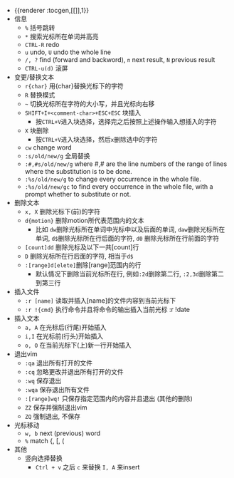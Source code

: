 - {{renderer :tocgen,[[]],1}}
- 信息
	- `%` 括号跳转
	- `*` 搜索光标所在单词并高亮
	- `CTRL-R` redo
	- `u` undo, `U` undo the whole line
	- `/, ?` find  (forward and backword), `n` next result, `N` previous result
	- `CTRL-u(d)` 滚屏
- 变更/替换文本
	- `r{char}` 用{char}替换光标下的字符
	- `R` 替换模式
	- `~` 切换光标所在字符的大小写，并且光标向右移
	- `SHIFT+I+<comment-char>+ESC+ESC` 块插入
		- 按`CTRL+V`进入块选择，选择完之后按照上述操作输入想插入的字符
	- `X` 块删除
		- 按`CTRL+V`进入块选择，然后`x`删除选中的字符
	- `cw` change word
	- `:s/old/new/g` 全局替换
	- `:#,#s/old/new/g` where \#,# are the line numbers of the range of lines where the substitution is to be done.
	- `:%s/old/new/g` to change every occurrence in the whole file.
	- `:%s/old/new/gc` to find every occurrence in the whole file, with a prompt whether to substitute or not.
- 删除文本
	- `x, X` 删除光标下(前)的字符
	- `d{motion}` 删除motion所代表范围内的文本
		- 比如 `dw`删除光标所在单词中光标中以及后面的单词, `daw`删除光标所在单词, `d$`删除光标所在行后面的字符, `d0` 删除光标所在行前面的字符
	- `[count]dd` 删除光标及以下一共[count]行
	- `D` 删除光标所在行后面的字符, 相当于`d$`
	- `:[range]d[elete]`删除[range]范围内的行
		- 默认情况下删除当前光标所在行, 例如`:2d`删除第二行, `:2,3d`删除第二到第三行
- 插入文件
	- `:r [name]` 读取并插入[name]的文件内容到当前光标下
	- `:r !{cmd}` 执行命令并且将命令的输出插入当前光标 :r !date
- 插入文本
	- `a, A` 在光标后(行尾)开始插入
	- `i,I` 在光标前(行头)开始插入
	- `o, O` 在当前光标下(上)新一行开始插入
- 退出vim
	- `:qa` 退出所有打开的文件
	- `:cq` 忽略更改并退出所有打开的文件
	- `:wq` 保存退出
	- `:wqa` 保存退出所有文件
	- `:[range]wq!` 只保存指定范围内的内容并且退出 (其他的删除)
	- `ZZ` 保存并强制退出vim
	- `ZQ` 强制退出, 不保存
- 光标移动
	- `w, b` next (previous) word
	- `%` match {, [, (
- 其他
	- 竖向选择替换
		- `Ctrl + v` 之后 `c` 来替换 `I, A` 来insert